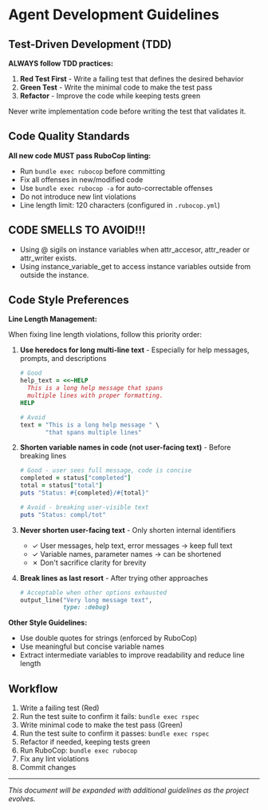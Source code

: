# Agent Development Guidelines

## Test-Driven Development (TDD)

**ALWAYS follow TDD practices:**

1. **Red Test First** - Write a failing test that defines the desired behavior
2. **Green Test** - Write the minimal code to make the test pass
3. **Refactor** - Improve the code while keeping tests green

Never write implementation code before writing the test that validates it.

## Code Quality Standards

**All new code MUST pass RuboCop linting:**

- Run `bundle exec rubocop` before committing
- Fix all offenses in new/modified code
- Use `bundle exec rubocop -a` for auto-correctable offenses
- Do not introduce new lint violations
- Line length limit: 120 characters (configured in `.rubocop.yml`)

## CODE SMELLS TO AVOID!!!

- Using @ sigils on instance variables when attr_accesor, attr_reader or attr_writer exists.
- Using instance_variable_get to access instance variables outside from outside the instance.

## Code Style Preferences

**Line Length Management:**

When fixing line length violations, follow this priority order:

1. **Use heredocs for long multi-line text** - Especially for help messages, prompts, and descriptions
   ```ruby
   # Good
   help_text = <<~HELP
     This is a long help message that spans
     multiple lines with proper formatting.
   HELP

   # Avoid
   text = "This is a long help message " \
          "that spans multiple lines"
   ```

2. **Shorten variable names in code (not user-facing text)** - Before breaking lines
   ```ruby
   # Good - user sees full message, code is concise
   completed = status["completed"]
   total = status["total"]
   puts "Status: #{completed}/#{total}"

   # Avoid - breaking user-visible text
   puts "Status: compl/tot"
   ```

3. **Never shorten user-facing text** - Only shorten internal identifiers
   - ✓ User messages, help text, error messages → keep full text
   - ✓ Variable names, parameter names → can be shortened
   - ✗ Don't sacrifice clarity for brevity

4. **Break lines as last resort** - After trying other approaches
   ```ruby
   # Acceptable when other options exhausted
   output_line("Very long message text",
               type: :debug)
   ```

**Other Style Guidelines:**

- Use double quotes for strings (enforced by RuboCop)
- Use meaningful but concise variable names
- Extract intermediate variables to improve readability and reduce line length

## Workflow

1. Write a failing test (Red)
2. Run the test suite to confirm it fails: `bundle exec rspec`
3. Write minimal code to make the test pass (Green)
4. Run the test suite to confirm it passes: `bundle exec rspec`
5. Refactor if needed, keeping tests green
6. Run RuboCop: `bundle exec rubocop`
7. Fix any lint violations
8. Commit changes

---

*This document will be expanded with additional guidelines as the project evolves.*
